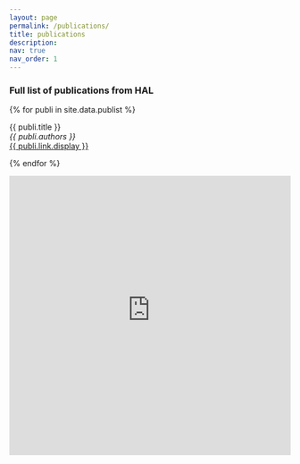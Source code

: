 ```yaml
---
layout: page
permalink: /publications/
title: publications
description: 
nav: true
nav_order: 1
---
```

<!-- _pages/publications.md -->
### Full list of publications from HAL

{% for publi in site.data.publist %}

  {{ publi.title }} <br />
  <em>{{ publi.authors }} </em><br /><a href="{{ publi.link.url }}">{{ publi.link.display }}</a>

{% endfor %}
<div class="row">
<iframe width="100%" frameBorder="0" height="500px" src='https://haltools.archives-ouvertes.fr/Public/afficheRequetePubli.php?auteur_exp=Ricardo%2C+Augusto%2C+Borsoi%3C+David%2C+Brie%3B+El-Hadi%2C+Djermoune%3B+Sebastian%2C+Miron%3B+Konstantin%2C+Usevich%3B+Julien%2C+Flamant%3B&annee_publideb=2016&CB_auteur=oui&CB_titre=oui&CB_article=oui&langue=Anglais&tri_exp=annee_publi&tri_exp2=typdoc&tri_exp3=date_publi&ordre_aff=TA&Fen=Aff&css=../css/VisuCondenseSsCadre.css' ></iframe>
</div>
